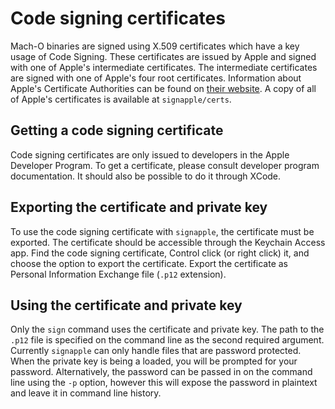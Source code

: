 # Code signing certificates

Mach-O binaries are signed using X.509 certificates which have a key usage of Code Signing.
These certificates are issued by Apple and signed with one of Apple's intermediate certificates.
The intermediate certificates are signed with one of Apple's four root certificates.
Information about Apple's Certificate Authorities can be found on [their website](https://www.apple.com/certificateauthority/).
A copy of all of Apple's certificates is available at `signapple/certs`.

## Getting a code signing certificate

Code signing certificates are only issued to developers in the Apple Developer Program.
To get a certificate, please consult developer program documentation.
It should also be possible to do it through XCode.

## Exporting the certificate and private key

To use the code signing certificate with `signapple`, the certificate must be exported.
The certificate should be accessible through the Keychain Access app.
Find the code signing certificate, Control click (or right click) it, and choose the option to export the certificate.
Export the certificate as Personal Information Exchange file (`.p12` extension).

## Using the certificate and private key

Only the `sign` command uses the certificate and private key.
The path to the `.p12` file is specified on the command line as the second required argument.
Currently `signapple` can only handle files that are password protected.
When the private key is being a loaded, you will be prompted for your password.
Alternatively, the password can be passed in on the command line using the `-p` option, however this will expose the password in plaintext and leave it in command line history.
